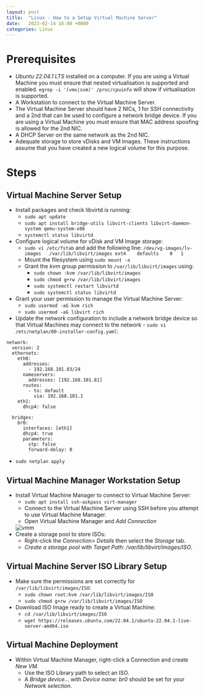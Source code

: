 ```yaml
---
layout: post
title:  "Linux - How to a Setup Virtual Machine Server"
date:   2023-02-14 16:00 +0000
categories: Linux
---
```

# Prerequisites
- *Ubuntu 22.04.1 LTS* installed on a computer. If you are using a Virtual Machine you must ensure that nested virtualisation is supported and enabled. `egrep -i '(vmx|svm)' /proc/cpuinfo` will show if virtualisation is supported.
- A Workstation to connect to the Virtual Machine Server.
- The Virtual Machine Server should have 2 NICs, 1 for SSH connectivity and a 2nd that can be used to configure a network bridge device. If you are using a Virtual Machine you must ensure that MAC address spoofing is allowed for the 2nd NIC.
- A DHCP Server on the same network as the 2nd NIC.
- Adequate storage to store vDisks and VM Images. These instructions assume that you have created a new logical volume for this purpose.

# Steps
## <a id="Virtual-Machine-Server-Setup"></a> Virtual Machine Server Setup
- Install packages and check libvirtd is running:
    - `sudo apt update`
    - `sudo apt install bridge-utils libvirt-clients libvirt-daemon-system qemu-system-x86`
    - `systemctl status libvirtd`
- Configure logical volume for vDisk and VM Image storage:
    - `sudo vi /etc/fstab` and add the following line: 
    `/dev/vg-images/lv-images   /var/lib/libvirt/images ext4    defaults    0   1`
    - Mount the filesystem using `sudo mount -a`
    - Grant the *kvm* group permission to `/var/lib/libvirt/images` using:
        - `sudo chown :kvm /var/lib/libvirt/images`
        - `sudo chmod g+rw /var/lib/libvirt/images`
        - `sudo systemctl restart libvirtd`
        - `sudo systemctl status libvirtd`
- Grant your user permission to manage the Virtual Machine Server:
    - `sudo usermod -aG kvm rich`
    - `sudo usermod -aG libvirt rich`
- Update the network configuration to include a network bridge device so that Virtual Machines may connect to the network - `sudo vi /etc/netplan/00-installer-config.yaml`:

```
network:
  version: 2
  ethernets:
    eth0:
      addresses:
        - 192.168.101.83/24
      nameservers:
        addresses: [192.168.101.81]
      routes:
        - to: default
          via: 192.168.101.1
    eth1:
      dhcp4: false

  bridges:
    br0:
      interfaces: [eth1]
      dhcp4: true
      parameters:
        stp: false
        forward-delay: 0
```   
  - `sudo netplan apply`

## Virtual Machine Manager Workstation Setup
- Install Virtual Machine Manager to connect to Virtual Machine Server:
    - `sudo apt install ssh-askpass virt-manager`
    - Connect to the Virtual Machine Server using SSH before you attempt to use Virtual Machine Manager.
    - Open Virtual Machine Manager and *Add Connection*
    <img src="/linux_screenshots/vmm.png" alt="vmm">
- Create a storage pool to store ISOs:
    - Right-click the *Connection> Details* then select the *Storage* tab.
    - *Create a storage pool* with *Target Path: /var/lib/libvirt/images/ISO*.

## Virtual Machine Server ISO Library Setup
- Make sure the permissions are set correctly for `/var/lib/libvirt/images/ISO`:
    - `sudo chown root:kvm /var/lib/libvirt/images/ISO`
    - `sudo chmod g+rw /var/lib/libvirt/images/ISO`
- Download ISO Image ready to create a Virtual Machine:
    - `cd /var/lib/libvirt/images/ISO`
    - `wget https://releases.ubuntu.com/22.04.1/ubuntu-22.04.1-live-server-amd64.iso`


## Virtual Machine Deployment
- Within Virtual Machine Manager, right-click a Connection and create *New VM*.
  - Use the ISO Library path to select an ISO.
  - A *Bridge device...* with *Device name: br0* should be set for your *Network selection*.